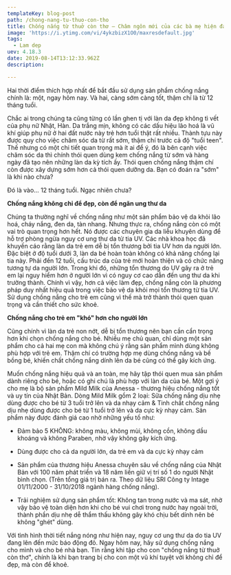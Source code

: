 ```yaml
---
templateKey: blog-post
path: /chong-nang-tu-thuo-con-tho
title: Chống nắng từ thuở còn thơ – Châm ngôn mới của các bà mẹ hiện đại
image: 'https://i.ytimg.com/vi/4ykzbizX1O0/maxresdefault.jpg' 
tags:
  - Lam dep
uev: 4.18.3
date: 2019-08-14T13:12:33.962Z
description:

---
```



Hai thời điểm thích hợp nhất để bắt đầu sử dụng sản phẩm chống nắng chính là: một, ngay hôm nay. Và hai, càng sớm càng tốt, thậm chí là từ 12 tháng tuổi.


Chắc ai trong chúng ta cũng từng có lần ghen tị với làn da đẹp không tì vết của phụ nữ Nhật, Hàn. Da trắng mịn, không có các dấu hiệu lão hoá là vũ khí giúp phụ nữ ở hai đất nước này trẻ hơn tuổi thật rất nhiều. Thành tựu này được quy cho việc chăm sóc da từ rất sớm, thậm chí trước cả độ "tuổi teen". Thế nhưng có một chi tiết quan trọng mà ít ai để ý, đó là bên cạnh việc chăm sóc da thì chính thói quen dùng kem chống nắng từ sớm và hàng ngày đã tạo nên những làn da kỳ tích ấy. Thói quen chống nắng thậm chí còn được xây dựng sớm hơn cả thói quen dưỡng da. Bạn có đoán ra "sớm" là khi nào chưa?

Đó là vào… 12 tháng tuổi. Ngạc nhiên chưa?

**Chống nắng không chỉ để đẹp, còn để ngăn ung thư da**

Chúng ta thường nghĩ về chống nắng như một sản phẩm bảo vệ da khỏi lão hoá, cháy nắng, đen da, tàn nhang. Nhưng thực ra, chống nắng còn có một vai trò quan trọng hơn hết. Nó được các chuyên gia da liễu khuyên dùng để hỗ trợ phòng ngừa nguy cơ ung thư da từ tia UV. Các nhà khoa học đã khuyến cáo rằng làn da trẻ em dễ bị tổn thương bởi tia UV hơn da người lớn. Đặc biệt ở độ tuổi dưới 3, làn da bé hoàn toàn không có khả năng chống lại tia này. Phải đến 12 tuổi, cấu trúc da của trẻ mới hoàn thiện và có chức năng tương tự da người lớn. Trong khi đó, những tổn thương do UV gây ra ở trẻ em lại nguy hiểm hơn ở người lớn vì có nguy cơ cao dẫn đến ung thư da khi trưởng thành. Chính vì vậy, hơn cả việc làm đẹp, chống nắng còn là phương pháp duy nhất hiệu quả trong việc bảo vệ da khỏi mọi tổn thương từ tia UV. Sử dụng chống nắng cho trẻ em cũng vì thế mà trở thành thói quen quan trọng và cần thiết cho sức khoẻ.

**Chống nắng cho trẻ em "khó" hơn cho người lớn**

Cũng chính vì làn da trẻ non nớt, dễ bị tổn thương nên bạn cần cẩn trọng hơn khi chọn chống nắng cho bé. Nhiều mẹ chủ quan, chỉ dùng một sản phẩm cho cả hai mẹ con mà không chú ý rằng sản phẩm mình dùng không phù hợp với trẻ em. Thậm chí có trường hợp mẹ dùng chống nắng và bế bồng bé, khiến chất chống nắng dính lên da bé cũng có thể gây kích ứng.

Muốn chống nắng hiệu quả và an toàn, mẹ hãy tập thói quen mua sản phẩm dành riêng cho bé, hoặc có ghi chú là phù hợp với làn da của bé. Một gợi ý cho mẹ là bộ sản phẩm Mild Milk của Anessa - thương hiệu chống nắng tốt và uy tín của Nhật Bản. Dòng Mild Milk gồm 2 loại: Sữa chống nắng dịu nhẹ dùng được cho bé từ 3 tuổi trở lên và da nhạy cảm & Tinh chất chống nắng dịu nhẹ dùng được cho bé từ 1 tuổi trở lên và da cực kỳ nhạy cảm. Sản phẩm này được đánh giá cao nhờ những yếu tố như:

- Đảm bảo 5 KHÔNG: không màu, không mùi, không cồn, không dầu khoáng và không Paraben, nhờ vậy không gây kích ứng.

- Dùng được cho cả da người lớn, da trẻ em và da cực kỳ nhạy cảm


- Sản phẩm của thương hiệu Anessa chuyên sâu về chống nắng của Nhật Bản với 100 năm phát triển và 18 năm liền giữ vị trí số 1 do người Nhật bình chọn. (Trên tổng giá trị bán ra. Theo dữ liệu SRI Công ty Intage 01/11/2000 - 31/10/2018 ngành hàng chống nắng).

- Trải nghiệm sử dụng sản phẩm tốt: Không tan trong nước và ma sát, nhờ vậy bảo vệ toàn diện hơn khi cho bé vui chơi trong nước hay ngoài trời, thành phần dịu nhẹ dễ thẩm thấu không gây khó chịu bết dính nên bé không "ghét" dùng.

Với tình hình thời tiết nắng nóng như hiện nay, nguy cơ ung thư da do tia UV đang lên đến mức báo động đỏ. Ngay hôm nay, hãy sử dụng chống nắng cho mình và cho bé nhà bạn. Tin rằng khi tập cho con "chống nắng từ thuở còn thơ", chính là khi bạn trang bị cho con một vũ khí tuyệt vời không chỉ để đẹp, mà còn để khoẻ.